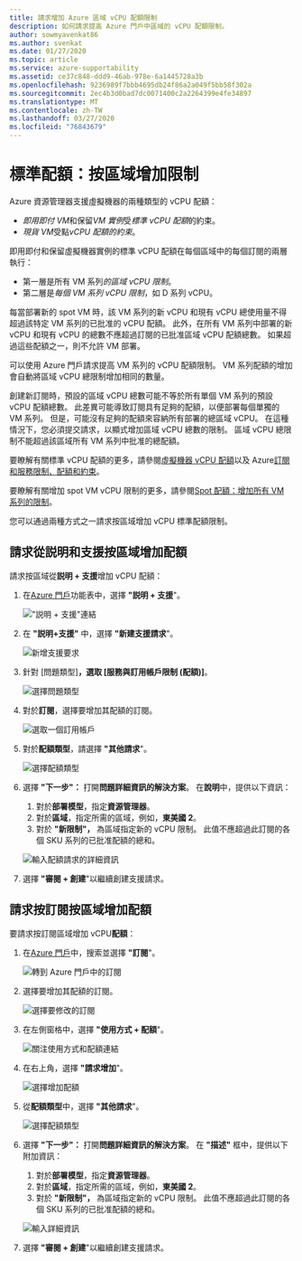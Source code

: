 ```yaml
---
title: 請求增加 Azure 區域 vCPU 配額限制
description: 如何請求提高 Azure 門戶中區域的 vCPU 配額限制。
author: sowmyavenkat86
ms.author: svenkat
ms.date: 01/27/2020
ms.topic: article
ms.service: azure-supportability
ms.assetid: ce37c848-ddd9-46ab-978e-6a1445728a3b
ms.openlocfilehash: 9236989f7bbb4695db24f86a2a049f5bb58f302a
ms.sourcegitcommit: 2ec4b3d0bad7dc0071400c2a2264399e4fe34897
ms.translationtype: MT
ms.contentlocale: zh-TW
ms.lasthandoff: 03/27/2020
ms.locfileid: "76843679"
---
```

# <a name="standard-quota-increase-limits-by-region"></a>標準配額：按區域增加限制

Azure 資源管理器支援虛擬機器的兩種類型的 vCPU 配額：

* *即用即付 VM*和保留*VM 實例*受*標準 vCPU 配額*的約束。
* *現貨 VM*受點*vCPU 配額的約束*。

即用即付和保留虛擬機器實例的標準 vCPU 配額在每個區域中的每個訂閱的兩層執行：

* 第一層是所有 VM 系列*的區域 vCPU 限制*。
* 第二層是*每個 VM 系列 vCPU 限制*，如 D 系列 vCPU。

每當部署新的 spot VM 時，該 VM 系列的新 vCPU 和現有 vCPU 總使用量不得超過該特定 VM 系列的已批准的 vCPU 配額。 此外，在所有 VM 系列中部署的新 vCPU 和現有 vCPU 的總數不應超過訂閱的已批准區域 vCPU 配額總數。 如果超過這些配額之一，則不允許 VM 部署。

可以使用 Azure 門戶請求提高 VM 系列的 vCPU 配額限制。 VM 系列配額的增加會自動將區域 vCPU 總限制增加相同的數量。

創建新訂閱時，預設的區域 vCPU 總數可能不等於所有單個 VM 系列的預設 vCPU 配額總數。 此差異可能導致訂閱具有足夠的配額，以便部署每個單獨的 VM 系列。 但是，可能沒有足夠的配額來容納所有部署的總區域 vCPU。 在這種情況下，您必須提交請求，以顯式增加區域 vCPU 總數的限制。 區域 vCPU 總限制不能超過該區域所有 VM 系列中批准的總配額。

要瞭解有關標準 vCPU 配額的更多，請參閱[虛擬機器 vCPU 配額](../../virtual-machines/windows/quotas.md)以及 Azure[訂閱和服務限制、配額和約束](../../azure-resource-manager/management/azure-subscription-service-limits.md)。

要瞭解有關增加 spot VM vCPU 限制的更多，請參閱[Spot 配額：增加所有 VM 系列的限制](low-priority-quota.md)。

您可以通過兩種方式之一請求按區域增加 vCPU 標準配額限制。

## <a name="request-a-quota-increase-by-region-from-help--support"></a>請求從説明和支援按區域增加配額

請求按區域從**説明 + 支援**增加 vCPU 配額：

1. 在[Azure 門戶](https://portal.azure.com)功能表中，選擇 **"説明 + 支援**"。

   !["説明 + 支援"連結](./media/resource-manager-core-quotas-request/help-plus-support.png)

1. 在 **"説明+支援"** 中，選擇 **"新建支援請求**"。

    ![新增支援要求](./media/resource-manager-core-quotas-request/new-support-request.png)

1. 針對 [問題類型]****，選取 [服務與訂用帳戶限制 (配額)]****。

   ![選擇問題類型](./media/resource-manager-core-quotas-request/select-quota-issue-type.png)

1. 對於**訂閱**，選擇要增加其配額的訂閱。

   ![選取一個訂用帳戶](./media/resource-manager-core-quotas-request/select-subscription-support-request.png)

1. 對於**配額類型**，請選擇 **"其他請求**"。

   ![選擇配額類型](./media/resource-manager-core-quotas-request/regional-quotatype.png)

1. 選擇 **"下一步"：** 打開**問題詳細資訊的解決方案**。 在**說明**中，提供以下資訊：

    1. 對於**部署模型**，指定**資源管理器**。  
    1. 對於**區域**，指定所需的區域，例如，**東美國 2**。  
    1. 對於 **"新限制"，** 為區域指定新的 vCPU 限制。 此值不應超過此訂閱的各個 SKU 系列的已批准配額的總和。

    ![輸入配額請求的詳細資訊](./media/resource-manager-core-quotas-request/regional-details.png)

1. 選擇 **"審閱 + 創建**"以繼續創建支援請求。

## <a name="request-a-quota-increase-by-region-from-subscriptions"></a>請求按訂閱按區域增加配額

要請求按訂閱區域增加 vCPU**配額**：

1. 在[Azure 門戶](https://portal.azure.com)中，搜索並選擇 **"訂閱**"。

   ![轉到 Azure 門戶中的訂閱](./media/resource-manager-core-quotas-request/search-for-subscriptions.png)

1. 選擇要增加其配額的訂閱。

   ![選擇要修改的訂閱](./media/resource-manager-core-quotas-request/select-subscription-change-quota.png)

1. 在左側窗格中，選擇 **"使用方式 + 配額**"。

   ![關注使用方式和配額連結](./media/resource-manager-core-quotas-request/select-usage-plus-quotas.png)

1. 在右上角，選擇 **"請求增加**"。

   ![選擇增加配額](./media/resource-manager-core-quotas-request/request-increase-from-subscription.png)

1. 從**配額類型**中，選擇 **"其他請求**"。

   ![選擇配額類型](./media/resource-manager-core-quotas-request/regional-quotatype.png)

1. 選擇 **"下一步"：** 打開**問題詳細資訊的解決方案**。 在 **"描述"** 框中，提供以下附加資訊：

    1. 對於**部署模型**，指定**資源管理器**。  
    1. 對於**區域**，指定所需的區域，例如，**東美國 2**。  
    1. 對於 **"新限制"，** 為區域指定新的 vCPU 限制。 此值不應超過此訂閱的各個 SKU 系列的已批准配額的總和。

    ![輸入詳細資訊](./media/resource-manager-core-quotas-request/regional-details.png)

1. 選擇 **"審閱 + 創建**"以繼續創建支援請求。
